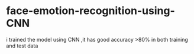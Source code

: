 # face-emotion-recognition-using-CNN
i trained the model using CNN ,it has good accuracy >80% in both training and test data
